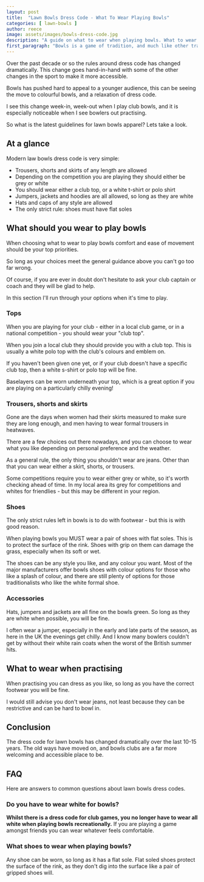 ```yaml
---
layout: post
title:  "Lawn Bowls Dress Code - What To Wear Playing Bowls"
categories: [ lawn-bowls ]
author: reece
image: assets/images/bowls-dress-code.jpg
description: "A guide on what to wear when playing bowls. What to wear in lawn bowl competitions, and what to where when practising lawn bowls."
first_paragraph: "Bowls is a game of tradition, and much like other traditional sports there is a dress code and an expectation of what you need to wear. However, the days of 'below the knee' skirts and blazer and ties in heatwaves are over. Lets take a look at what the modern dress code is for bowls."
---
```


Over the past decade or so the rules around dress code has changed dramatically. This change goes hand-in-hand with some of the other changes in the sport to make it more accessible.

Bowls has pushed hard to appeal to a younger audience, this can be seeing the move to colourful bowls, and a relaxation of dress code.

I see this change week-in, week-out when I play club bowls, and it is especially noticeable when I see bowlers out practising.

So what is the latest guidelines for lawn bowls apparel? Lets take a look.

## At a glance

Modern law bowls dress code is very simple:

* Trousers, shorts and skirts of any length are allowed
* Depending on the competition you are playing they should either be grey or white
* You should wear either a club top, or a white t-shirt or polo shirt
* Jumpers, jackets and hoodies are all allowed, so long as they are white
* Hats and caps of any style are allowed
* The only strict rule: shoes must have flat soles


## What should you wear to play bowls

When choosing what to wear to play bowls comfort and ease of movement should be your top priorities.

So long as your choices meet the general guidance above you can't go too far wrong. 

Of course, if you are ever in doubt don't hesitate to ask your club captain or coach and they will be glad to help.

In this section I'll run through your options when it's time to play.

### Tops

When you are playing for your club - either in a local club game, or in a national competition - you should wear your "club top".

When you join a local club they should provide you with a club top. This is usually a white polo top with the club's colours and emblem on.

If you haven't been given one yet, or if your club doesn't have a specific club top, then a white s-shirt or polo top will be fine.

Baselayers can be worn underneath your top, which is a great option if you are playing on a particularly chilly evening!

### Trousers, shorts and skirts

Gone are the days when women had their skirts measured to make sure they are long enough, and men having to wear formal trousers in heatwaves.

There are a few choices out there nowadays, and you can choose to wear what you like depending on personal preference and the weather.

As a general rule, the only thing you shouldn't wear are jeans. Other than that you can wear either a skirt, shorts, or trousers.

Some competitions require you to wear either grey or white, so it's worth checking ahead of time. In my local area its grey for competitions and whites for friendlies - but this may be different in your region.

### Shoes

The only strict rules left in bowls is to do with footwear - but this is with good reason.

When playing bowls you MUST wear a pair of shoes with flat soles. This is to protect the surface of the rink. Shoes with grip on them can damage the grass, especially when its soft or wet.

The shoes can be any style you like, and any colour you want. Most of the major manufacturers offer bowls shoes with colour options for those who like a splash of colour, and there are still plenty of options for those traditionalists who like the white formal shoe.

### Accessories

Hats, jumpers and jackets are all fine on the bowls green. So long as they are white when possible, you will be fine.

I often wear a jumper, especially in the early and late parts of the season, as here in the UK the evenings get chilly. And I know many bowlers couldn't get by without their white rain coats when the worst of the British summer hits. 

## What to wear when practising

When practising you can dress as you like, so long as you have the correct footwear you will be fine.

I would still advise you don't wear jeans, not least because they can be restrictive and can be hard to bowl in.

## Conclusion

The dress code for lawn bowls has changed dramatically over the last 10-15 years. The old ways have moved on, and bowls clubs are a far more welcoming and accessible place to be.

## FAQ

Here are answers to common questions about lawn bowls dress codes.

### Do you have to wear white for bowls?

**Whilst there is a dress code for club games, you no longer have to wear all white when playing bowls recreationally.** If you are playing a game amongst friends you can wear whatever feels comfortable. 

### What shoes to wear when playing bowls?

Any shoe can be worn, so long as it has a flat sole. Flat soled shoes protect the surface of the rink, as they don't dig into the surface like a pair of gripped shoes will.
